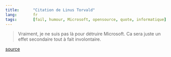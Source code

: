 ```yaml
---
title:      "Citation de Linus Torvald"
lang:       fr
tags:       [fail, humour, Microsoft, opensource, quote, informatique]
---
```



> Vraiment, je ne suis pas là pour détruire Microsoft. Ca sera juste un effet secondaire tout à fait involontaire.


[source](http://standblog.com/blog/2003/09/28/93113063-CitationDuJourLinusTorvalds)
